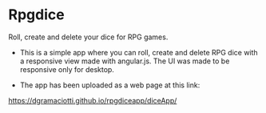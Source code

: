 # Rpgdice
Roll, create and delete your dice for RPG games.

* This is a simple app where you can roll, create and delete RPG dice with a responsive view made with angular.js. The UI was made to be responsive only for desktop.

* The app has been uploaded as a web page at this link:

https://dgramaciotti.github.io/rpgdiceapp/diceApp/
